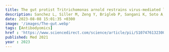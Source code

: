 ```yaml
---
title: The gut protist Tritrichomonas arnold restrains virus-mediated loss of oral tolerance by modulating dietary antigen-presenting dendritic cells
description: Sanchez L, Siller M, Zeng Y, Brigleb P, Sangani K, Soto A, Engl C, Laughlin C, Mohit Rana, Kraak L, Pandey S, Bender M, Fitzgerald B, Hedden L, Fiske K, Taylor G, Wright A, <strong>Mehta I</strong>,<strong> Rahman S</strong>, Galipeau H, Mullett S, Gelhaus S, Watkins S, Bercik P, Nice T, Jabri B, Meisel M, <strong>Das J</strong>, Dermody T, Verdú E,  Hinterleitner R
date: 2023-08-08 15:01:35 +0300
image: '/images/The-gut.webp'
tags: [Antibodyomics]
href : 'https://www.sciencedirect.com/science/article/pii/S1074761323002790?via%3Dihub'
published: Med 2021
year : 2023
---
```

